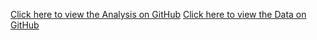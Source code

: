 [Click here to view the Analysis on GitHub](https://github.com/LianxinS/Lianxin_Shen/blob/main/The%20Analysis.ipynb)
[Click here to view the Data on GitHub](https://github.com/LianxinS/Lianxin_Shen/blob/main/The%20Analysis.ipynb)
